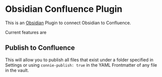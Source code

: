 # Obsidian Confluence Plugin

This is an [Obsidian](https://obsidian.md) Plugin to connect Obsidian to Confluence.

Current features are

## Publish to Confluence
This will allow you to publish all files that exist under a folder specified in Settings or using `connie-publish: true` in the YAML Frontmatter of any file in the vault.


